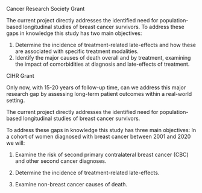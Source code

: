 Cancer Research Society Grant 

The current project directly addresses the identified need for population-based longitudinal studies of breast cancer survivors. To address these gaps in knowledge this study has two main objectives:

1)	Determine the incidence of treatment-related late-effects and how these are associated with specific treatment modalities.
2)	Identify the major causes of death overall and by treatment, examining the impact of comorbidities at diagnosis and late-effects of treatment.


CIHR Grant 

Only now, with 15-20 years of follow-up time, can we address this major research gap by
assessing long-term patient outcomes within a real-world setting. 

The current project directly addresses the identified need for population-based longitudinal studies of breast cancer survivors. 

To address these gaps in knowledge this study has three main objectives: In a cohort of women diagnosed with breast cancer between 2001 and 2020 we will:

1) Examine the risk of second primary contralateral breast cancer (CBC) and other second cancer
diagnoses.

2) Determine the incidence of treatment-related late-effects.

3) Examine non-breast cancer causes of death.

